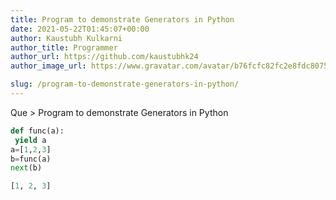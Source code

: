 ```yaml
---
title: Program to demonstrate Generators in Python
date: 2021-05-22T01:45:07+00:00
author: Kaustubh Kulkarni
author_title: Programmer
author_url: https://github.com/kaustubhk24
author_image_url: https://www.gravatar.com/avatar/b76fcfc82fc2e8fdc8075636f1735f61?s=200

slug: /program-to-demonstrate-generators-in-python/
---
```

Que > Program to demonstrate Generators in Python

```python title="file.py"
def func(a):
 yield a
a=[1,2,3]
b=func(a)
next(b)
```

```python title="Output"
[1, 2, 3]

```